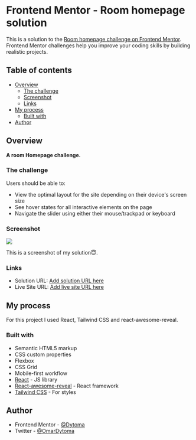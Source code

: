 # Frontend Mentor - Room homepage solution

This is a solution to the [Room homepage challenge on Frontend Mentor](https://www.frontendmentor.io/challenges/room-homepage-BtdBY_ENq). Frontend Mentor challenges help you improve your coding skills by building realistic projects. 

## Table of contents

- [Overview](#overview)
  - [The challenge](#the-challenge)
  - [Screenshot](#screenshot)
  - [Links](#links)
- [My process](#my-process)
  - [Built with](#built-with)
- [Author](#author)



## Overview

**A room Homepage challenge.**

### The challenge

Users should be able to:

- View the optimal layout for the site depending on their device's screen size
- See hover states for all interactive elements on the page
- Navigate the slider using either their mouse/trackpad or keyboard

### Screenshot

![](./screenshot.jpg)

This is a screenshot of my solution😇.

### Links

- Solution URL: [Add solution URL here](https://your-solution-url.com)
- Live Site URL: [Add live site URL here](https://clever-concha-cb814a.netlify.app/)

## My process
For this project I used React, Tailwind CSS and react-awesome-reveal.

### Built with

- Semantic HTML5 markup
- CSS custom properties
- Flexbox
- CSS Grid
- Mobile-first workflow
- [React](https://reactjs.org/) - JS library
- [React-awesome-reveal](https://react-awesome-reveal.morello.dev/docs/getting-started) - React framework
- [Tailwind CSS](https://tailwindcss.com/) - For styles



## Author

- Frontend Mentor - [@Dytoma](https://www.frontendmentor.io/profile/Dytoma)
- Twitter - [@OmarDytoma](https://www.twitter.com/OmarDytoma)

